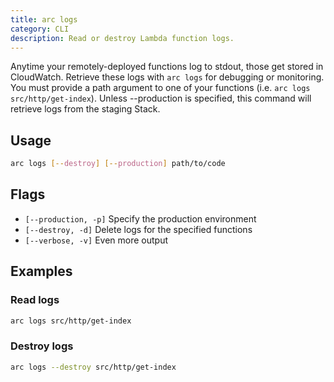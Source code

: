 ```yaml
---
title: arc logs
category: CLI
description: Read or destroy Lambda function logs.
---
```


Anytime your remotely-deployed functions log to stdout, those get stored in CloudWatch. Retrieve these logs with `arc logs` for debugging or monitoring. You must provide a path argument to one of your functions (i.e. `arc logs src/http/get-index`). Unless --production is specified, this command will retrieve logs from the staging Stack.

## Usage

```bash
arc logs [--destroy] [--production] path/to/code
```

## Flags

- `[--production, -p]` Specify the production environment
- `[--destroy, -d]` Delete logs for the specified functions
- `[--verbose, -v]` Even more output

## Examples

### Read logs

```bash
arc logs src/http/get-index
```

### Destroy logs

```bash
arc logs --destroy src/http/get-index
```
